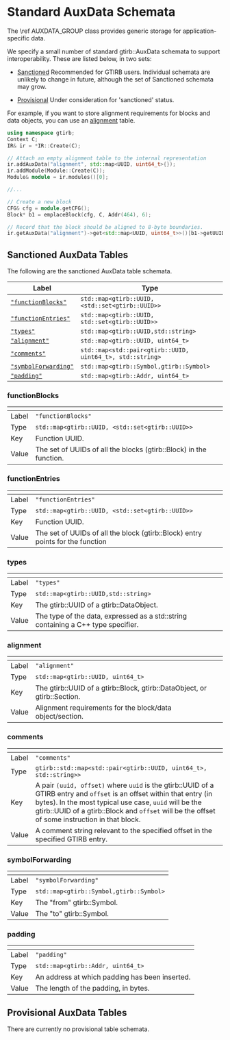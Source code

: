 Standard AuxData Schemata
=========================

The \ref AUXDATA_GROUP class provides generic storage for
application-specific data.

We specify a small number of standard gtirb::AuxData schemata to
support interoperability. These are listed below, in two sets:

- [Sanctioned](#sanctioned-auxdata-tables) Recommended for GTIRB
  users. Individual schemata are unlikely to change in future,
  although the set of Sanctioned schemata may grow.

- [Provisional](#provisional-auxdata-tables) Under consideration for
  'sanctioned' status.

For example, if you want to store alignment requirements for blocks
and data objects, you can use an [alignment](#alignment) table.

```c++
using namespace gtirb;
Context C;
IR& ir = *IR::Create(C);

// Attach an empty alignment table to the internal representation
ir.addAuxData("alignment", std::map<UUID, uint64_t>{});
ir.addModule(Module::Create(C));
Module& module = ir.modules()[0];

//...

// Create a new block
CFG& cfg = module.getCFG();
Block* b1 = emplaceBlock(cfg, C, Addr(464), 6);

// Record that the block should be aligned to 8-byte boundaries.
ir.getAuxData("alignment")->get<std::map<UUID, uint64_t>>()[b1->getUUID()] = 8;
```


## Sanctioned AuxData Tables

The following are the sanctioned AuxData table schemata.


| Label                                     | Type                                                          |
|-------------------------------------------|---------------------------------------------------------------|
| [`"functionBlocks"`](#functionblocks)     | ```std::map<gtirb::UUID, <std::set<gtirb::UUID>>```           |
| [`"functionEntries"`](#functionentries)   | ```std::map<gtirb::UUID, std::set<gtirb::UUID>>```            |
| [`"types"`](#types)                       | ```std::map<gtirb::UUID,std::string>```                       |
| [`"alignment"`](#alignment)               | ```std::map<gtirb::UUID, uint64_t>```                         |
| [`"comments"`](#comments)                 | ```std::map<std::pair<gtirb::UUID, uint64_t>, std::string>``` |
| [`"symbolForwarding"`](#symbolforwarding) | ```std::map<gtirb::Symbol,gtirb::Symbol>```                   |
| [`"padding"`](#padding)                   | ```std::map<gtirb::Addr, uint64_t>```                         |


### functionBlocks

| <!-- --> | <!-- -->                                                           |
|----------|--------------------------------------------------------------------|
| Label    | ```"functionBlocks"```                                             |
| Type     | ```std::map<gtirb::UUID, <std::set<gtirb::UUID>>```                |
| Key      | Function UUID.                                                     |
| Value    | The set of UUIDs of all the blocks (gtirb::Block) in the function. |


### functionEntries

| <!-- --> | <!-- -->                                                                       |
|----------|--------------------------------------------------------------------------------|
| Label    | ```"functionEntries"```                                                        |
| Type     | ```std::map<gtirb::UUID, <std::set<gtirb::UUID>>```                            |
| Key      | Function UUID.                                                                 |
| Value    | The set of UUIDs of all the block (gtirb::Block) entry points for the function |


### types

| <!-- --> | <!-- -->                                                                          |
|----------|-----------------------------------------------------------------------------------|
| Label    | ```"types"```                                                                     |
| Type     | ```std::map<gtirb::UUID,std::string>```                                           |
| Key      | The gtirb::UUID of a gtirb::DataObject.                                           |
| Value    | The type of the data, expressed as a std::string containing a C++ type specifier. |


### alignment

| <!-- --> | <!-- -->                                                                 |
|----------|--------------------------------------------------------------------------|
| Label    | ```"alignment"```                                                        |
| Type     | ```std::map<gtirb::UUID, uint64_t>```                                    |
| Key      | The gtirb::UUID of a gtirb::Block, gtirb::DataObject, or gtirb::Section. |
| Value    | Alignment requirements for the block/data object/section.                |


### comments

| <!-- --> | <!-- -->                                                                                                                                                                                                                                                                           |
|----------|------------------------------------------------------------------------------------------------------------------------------------------------------------------------------------------------------------------------------------------------------------------------------------|
| Label    | ```"comments"```                                                                                                                                                                                                                                                                   |
| Type     | ```gtirb::std::map<std::pair<gtirb::UUID, uint64_t>, std::string>>```                                                                                                                                                                                                              |
| Key      | A pair `(uuid, offset)` where `uuid` is the gtirb::UUID of a GTIRB entry and `offset` is an offset within that entry (in bytes). In the most typical use case, `uuid` will be the gtirb::UUID of a gtirb::Block and `offset` will be the offset of some instruction in that block. |
| Value    | A comment string relevant to the specified offset in the specified GTIRB entry.                                                                                                                                                                                                    |


### symbolForwarding

| <!-- --> | <!-- -->                                    |
|----------|---------------------------------------------|
| Label    | ```"symbolForwarding"```                    |
| Type     | ```std::map<gtirb::Symbol,gtirb::Symbol>``` |
| Key      | The "from" gtirb::Symbol.                   |
| Value    | The "to" gtirb::Symbol.                     |


### padding

| <!-- --> | <!-- -->                                       |
|----------|------------------------------------------------|
| Label    | ```"padding"```                                |
| Type     | ```std::map<gtirb::Addr, uint64_t>```          |
| Key      | An address at which padding has been inserted. |
| Value    | The length of the padding, in bytes.           |


## Provisional AuxData Tables

There are currently no provisional table schemata.

